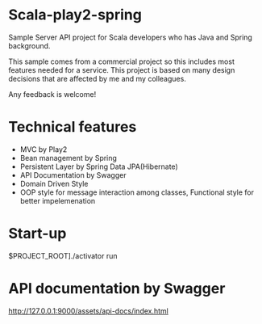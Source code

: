 # Scala-play2-spring
Sample Server API project for Scala developers who has Java and Spring background.

This sample comes from a commercial project so this includes most features needed for a service. This project is based on many design decisions that are affected by me and my colleagues.

Any feedback is welcome!

# Technical features
* MVC by Play2
* Bean management by Spring
* Persistent Layer by Spring Data JPA(Hibernate)
* API Documentation by Swagger 
* Domain Driven Style
* OOP style for message interaction among classes, Functional style for better impelemenation
 
# Start-up
$PROJECT_ROOT]./activator run

# API documentation by Swagger
http://127.0.0.1:9000/assets/api-docs/index.html
